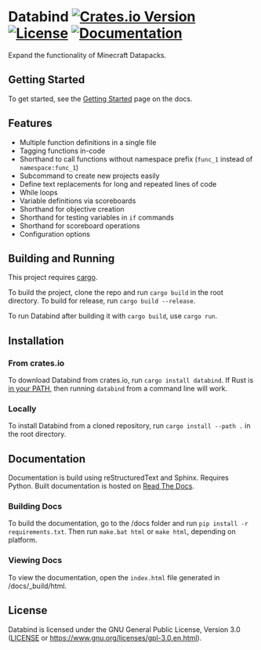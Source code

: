 # Databind [![Crates.io Version](https://img.shields.io/crates/v/databind)](https://crates.io/crates/databind) [![License](https://img.shields.io/github/license/MysteryBlokHed/databind)](#license) [![Documentation](https://readthedocs.org/projects/databind/badge/?version=latest)](https://databind.readthedocs.io/en/stable/)

Expand the functionality of Minecraft Datapacks.

## Getting Started

To get started, see the [Getting Started](https://databind.readthedocs.io/en/stable/getting_started.html)
page on the docs.

## Features

- Multiple function definitions in a single file
- Tagging functions in-code
- Shorthand to call functions without namespace prefix (`func_1` instead of `namespace:func_1`)
- Subcommand to create new projects easily
- Define text replacements for long and repeated lines of code
- While loops
- Variable definitions via scoreboards
- Shorthand for objective creation
- Shorthand for testing variables in `if` commands
- Shorthand for scoreboard operations
- Configuration options

## Building and Running

This project requires [cargo](https://www.rust-lang.org/learn/get-started).

To build the project, clone the repo and run `cargo build` in the root directory.
To build for release, run `cargo build --release`.

To run Databind after building it with `cargo build`, use `cargo run`.

## Installation

### From crates.io

To download Databind from crates.io, run `cargo install databind`. If Rust is
[in your PATH](https://www.rust-lang.org/tools/install#installation-notes),
then running `databind` from a command line will work.

### Locally

To install Databind from a cloned repository, run `cargo install --path .` in the root directory.

## Documentation

Documentation is build using reStructuredText and Sphinx. Requires Python.
Built documentation is hosted on [Read The Docs](https://databind.readthedocs.io/en/stable/).

### Building Docs

To build the documentation, go to the /docs folder and run `pip install -r requirements.txt`.
Then run `make.bat html` or `make html`, depending on platform.

### Viewing Docs

To view the documentation, open the `index.html` file generated in /docs/\_build/html.

## License

Databind is licensed under the GNU General Public License, Version 3.0
([LICENSE](LICENSE) or <https://www.gnu.org/licenses/gpl-3.0.en.html>).
